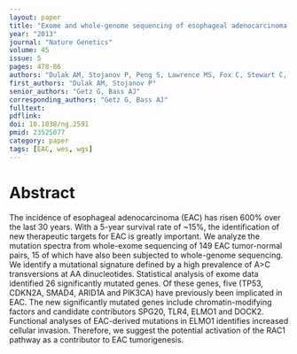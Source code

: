 ```yaml
---
layout: paper
title: "Exome and whole-genome sequencing of esophageal adenocarcinoma identifies recurrent driver events and mutational complexity"
year: "2013"
journal: "Nature Genetics"
volume: 45
issue: 5
pages: 478-86
authors: "Dulak AM, Stojanov P, Peng S, Lawrence MS, Fox C, Stewart C, Bandla S, Imamura Y, Schumacher SE, Shefler E, McKenna A, Carter SL, Cibulskis K, Sivachenko A, Saksena G, Voet D, Ramos AH, Auclair D, Thompson K, Sougnez C, Onofrio RC, Guiducci C, Beroukhim R, Zhou Z, Lin L, Lin J, Reddy R, Chang A, Landrenau R, Pennathur A, Ogino S, Luketich JD, Golub TR, Gabriel SB, Lander ES, Beer DG, Godfrey TE, Getz G, Bass AJ"
first_authors: "Dulak AM, Stojanov P"
senior_authors: "Getz G, Bass AJ"
corresponding_authors: "Getz G, Bass AJ"
fulltext:
pdflink:
doi: 10.1038/ng.2591
pmid: 23525077
category: paper
tags: [EAC, wes, wgs]
---
```


# Abstract

The incidence of esophageal adenocarcinoma (EAC) has risen 600% over the last 30 years. With a 5-year survival rate of ~15%, the identification of new therapeutic targets for EAC is greatly important. We analyze the mutation spectra from whole-exome sequencing of 149 EAC tumor-normal pairs, 15 of which have also been subjected to whole-genome sequencing. We identify a mutational signature defined by a high prevalence of A>C transversions at AA dinucleotides. Statistical analysis of exome data identified 26 significantly mutated genes. Of these genes, five (TP53, CDKN2A, SMAD4, ARID1A and PIK3CA) have previously been implicated in EAC. The new significantly mutated genes include chromatin-modifying factors and candidate contributors SPG20, TLR4, ELMO1 and DOCK2. Functional analyses of EAC-derived mutations in ELMO1 identifies increased cellular invasion. Therefore, we suggest the potential activation of the RAC1 pathway as a contributor to EAC tumorigenesis.

